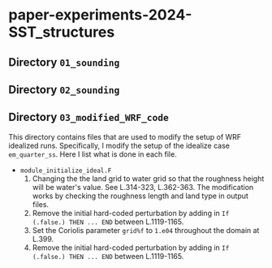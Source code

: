 # paper-experiments-2024-SST_structures

## Directory `01_sounding`


## Directory `02_sounding`

## Directory `03_modified_WRF_code`

This directory contains files that are used to modify the setup of WRF idealized runs. Specifically, I modify the setup of the idealize case `em_quarter_ss`. Here I list what is done in each file.

- `module_initialize_ideal.F`
    1. Changing the the land grid to water grid so that the roughness height will be water's value. See L.314-323, L.362-363. The modification works by checking the roughness length and land type in output files. 
    2. Remove the initial hard-coded perturbation by adding in `If (.false.) THEN ... END` between L.1119-1165.
    3. Set the Coriolis parameter `grid%f` to `1.e04` throughout the domain at L.399.
    4. Remove the initial hard-coded perturbation by adding in `If (.false.) THEN ... END` between L.1119-1165.


